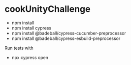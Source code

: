 # cookUnityChallenge

- npm install
- npm install cypress
- npm install @badeball/cypress-cucumber-preprocessor
- npm install @badeball/cypress-esbuild-preprocessor

Run tests with 
- npx cypress open 